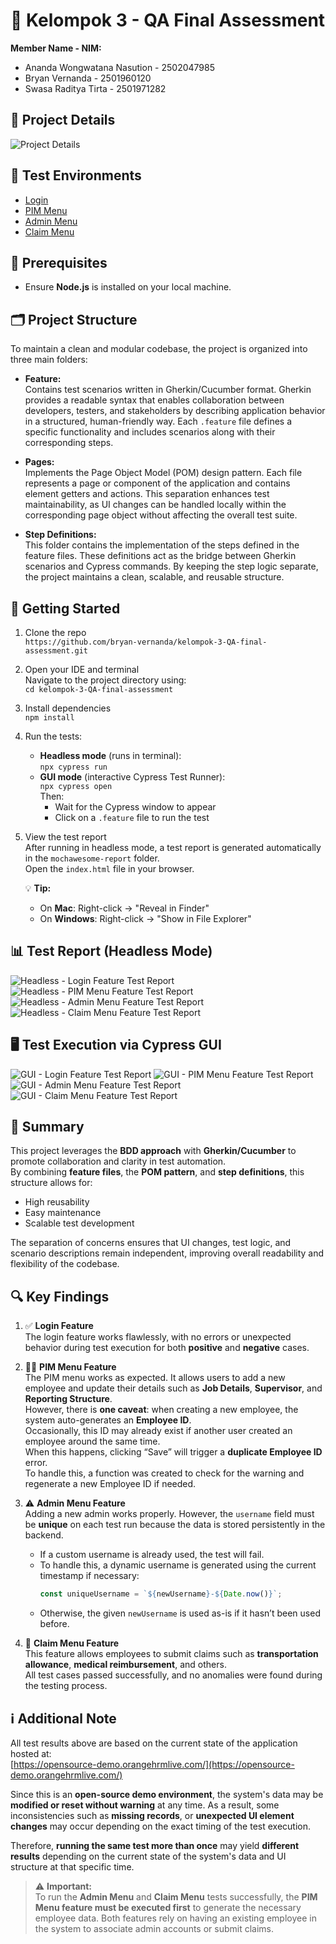 # 💼 Kelompok 3 - QA Final Assessment

**Member Name - NIM:**
- Ananda Wongwatana Nasution - 2502047985
- Bryan Vernanda - 2501960120
- Swasa Raditya Tirta - 2501971282

## 📘 Project Details
![Project Details](https://drive.google.com/uc?export=view&id=1r9VDhVRaT67op5a7ul6cGwmdo7ljkO0h)

## 🧪 Test Environments

- [Login](https://opensource-demo.orangehrmlive.com/)
- [PIM Menu](https://opensource-demo.orangehrmlive.com/web/index.php/pim/viewEmployeeList)
- [Admin Menu](https://opensource-demo.orangehrmlive.com/web/index.php/admin/viewSystemUsers)
- [Claim Menu](https://opensource-demo.orangehrmlive.com/web/index.php/claim/viewAssignClaim)

## 🔗 Prerequisites

- Ensure **Node.js** is installed on your local machine.

## 🗂️ Project Structure

To maintain a clean and modular codebase, the project is organized into three main folders:

- **Feature:**  
  Contains test scenarios written in Gherkin/Cucumber format. Gherkin provides a readable syntax that enables collaboration between developers, testers, and stakeholders by describing application behavior in a structured, human-friendly way. Each `.feature` file defines a specific functionality and includes scenarios along with their corresponding steps.

- **Pages:**  
  Implements the Page Object Model (POM) design pattern. Each file represents a page or component of the application and contains element getters and actions. This separation enhances test maintainability, as UI changes can be handled locally within the corresponding page object without affecting the overall test suite.

- **Step Definitions:**  
  This folder contains the implementation of the steps defined in the feature files. These definitions act as the bridge between Gherkin scenarios and Cypress commands. By keeping the step logic separate, the project maintains a clean, scalable, and reusable structure.

## 🚀 Getting Started

1. Clone the repo  
   `https://github.com/bryan-vernanda/kelompok-3-QA-final-assessment.git`

2. Open your IDE and terminal  
   Navigate to the project directory using:  
   `cd kelompok-3-QA-final-assessment`
   
3. Install dependencies  
   `npm install`

4. Run the tests:
   - **Headless mode** (runs in terminal):  
     `npx cypress run`
   - **GUI mode** (interactive Cypress Test Runner):  
     `npx cypress open`  
     Then:
     - Wait for the Cypress window to appear  
     - Click on a `.feature` file to run the test

5. View the test report  
   After running in headless mode, a test report is generated automatically in the `mochawesome-report` folder.  
   Open the `index.html` file in your browser.

   💡 **Tip:**  
   - On **Mac**: Right-click → "Reveal in Finder"  
   - On **Windows**: Right-click → "Show in File Explorer"

## 📊 Test Report (Headless Mode)
![Headless - Login Feature Test Report](https://drive.google.com/uc?export=view&id=1yRx0oSeMrXqFmGwYtrtoRXAK0iupcpmd)
![Headless - PIM Menu Feature Test Report](https://drive.google.com/uc?export=view&id=1AIjA4iVn8g91--7j5zLrYXPvOEz8SRbW)
![Headless - Admin Menu Feature Test Report](https://drive.google.com/uc?export=view&id=1mb-jYGSGAVwoXfcCbVDRQcrL7zpwKX2r)
![Headless - Claim Menu Feature Test Report](https://drive.google.com/uc?export=view&id=1_it11r5c-V5zLwry1YoaNXF3YeNFHHqE)

## 🖥️ Test Execution via Cypress GUI
![GUI - Login Feature Test Report](https://drive.google.com/uc?export=view&id=1XwWe1zi54Lai2NghpTIPiSaddONXc7Lm)
![GUI - PIM Menu Feature Test Report](https://drive.google.com/uc?export=view&id=1v3lgaDa0wH7CjGkFeHbSKGxvh_dNG1Rd)
![GUI - Admin Menu Feature Test Report](https://drive.google.com/uc?export=view&id=1-0PyBiEIbtjNEkiCEgHXmy7VpSayekzy)
![GUI - Claim Menu Feature Test Report](https://drive.google.com/uc?export=view&id=1c5Uicju_BymaYbjJ0NVeBys8UH1i7paz)

## 🧩 Summary

This project leverages the **BDD approach** with **Gherkin/Cucumber** to promote collaboration and clarity in test automation.  
By combining **feature files**, the **POM pattern**, and **step definitions**, this structure allows for:

- High reusability
- Easy maintenance
- Scalable test development

The separation of concerns ensures that UI changes, test logic, and scenario descriptions remain independent, improving overall readability and flexibility of the codebase.

## 🔍 Key Findings

1. ✅ **Login Feature**  
   The login feature works flawlessly, with no errors or unexpected behavior during test execution for both **positive** and **negative** cases.

2. 🧑‍💼 **PIM Menu Feature**  
   The PIM menu works as expected. It allows users to add a new employee and update their details such as **Job Details**, **Supervisor**, and **Reporting Structure**.  
   However, there is **one caveat**: when creating a new employee, the system auto-generates an **Employee ID**.  
   Occasionally, this ID may already exist if another user created an employee around the same time.  
   When this happens, clicking “Save” will trigger a **duplicate Employee ID** error.  
   To handle this, a function was created to check for the warning and regenerate a new Employee ID if needed.

3. ⚠️ **Admin Menu Feature**  
   Adding a new admin works properly. However, the `username` field must be **unique** on each test run because the data is stored persistently in the backend.  
   - If a custom username is already used, the test will fail.  
   - To handle this, a dynamic username is generated using the current timestamp if necessary:  
     ```js
     const uniqueUsername = `${newUsername}-${Date.now()}`;
     ```
   - Otherwise, the given `newUsername` is used as-is if it hasn’t been used before.

4. 🧾 **Claim Menu Feature**  
   This feature allows employees to submit claims such as **transportation allowance**, **medical reimbursement**, and others.  
   All test cases passed successfully, and no anomalies were found during the testing process.


## ℹ️ Additional Note

All test results above are based on the current state of the application hosted at:  
[https://opensource-demo.orangehrmlive.com/](https://opensource-demo.orangehrmlive.com/)  

Since this is an **open-source demo environment**, the system's data may be **modified or reset without warning** at any time. As a result, some inconsistencies such as **missing records**, or **unexpected UI element changes** may occur depending on the exact timing of the test execution.

Therefore, **running the same test more than once** may yield **different results** depending on the current state of the system's data and UI structure at that specific time.

> ⚠️ **Important:**  
> To run the **Admin Menu** and **Claim Menu** tests successfully, the **PIM Menu feature must be executed first** to generate the necessary employee data. Both features rely on having an existing employee in the system to associate admin accounts or submit claims.
